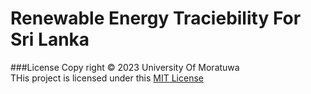 # Renewable Energy Traciebility For Sri Lanka



###License
Copy right &copy; 2023 University Of Moratuwa <br>
THis project is licensed under this [MIT License](LICENSE.txt)


